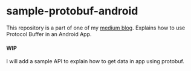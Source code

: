 # sample-protobuf-android

This repository is a part of one of my [medium blog](https://proandroiddev.com/protobuf-in-android-55b01d855c40). Explains how to use Protocol Buffer in an Android App. 

#### WIP

I will add a sample API to explain how to get data in app using protobuf. 